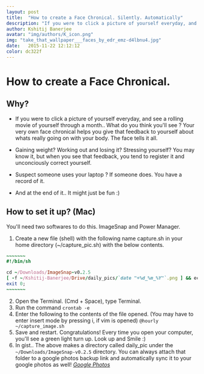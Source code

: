 ```yaml
---
layout: post
title:  "How to create a Face Chronical. Silently. Automatically"
description: "If you were to click a picture of yourself everyday, and see a rolling movie of yourself through a month.. What do you think you'll see ?"
author: Kshitij Banerjee
avatar: "img/authors/K_icon.png"
img: "take_that_wallpaper___faces_by_edr_emz-d4lbnu4.jpg"
date:   2015-11-22 12:12:12
color: dc322f
---
```


How to create a Face Chronical.
=================================

Why?
---------

- If you were to click a picture of yourself everyday, and see a rolling movie of yourself through a month.. What do you think you'll see ?
Your very own face chronical helps you give that feedback to yourself about whats really going on with your body. The face tells it all.

- Gaining weight? Working out and losing it? Stressing yourself? You may know it, but when you see that feedback, you tend to register it and unconciously correct yourself.

- Suspect someone uses your laptop ?
If someone does. You have a record of it.

- And at the end of it.. It might just be fun :)

How to set it up? (Mac)
------------------

You'll need two softwares to do this. ImageSnap and Power Manager.

1. Create a new file (shell) with the following name capture.sh in your home directory (~/capture_pic.sh) with the below contents.

~~~~~~~~ ruby
~~~~~~~
#!/bin/sh

cd ~/Downloads/ImageSnap-v0.2.5
[ -f ~/Kshitij-Banerjee/Drive/daily_pics/`date "+%d_%m_%Y"`.png ] && echo "File exists" || ./ImageSnap ~/Kshitij-Banerjee/Drive/daily_pics/`date "+%d_%m_%Y"`.png -w 5
exit 0;
~~~~~~~
~~~~~~~~

2. Open the Terminal. (Cmd + Space), type Terminal.
3. Run the command
      `crontab -e`
4. Enter the following to the contents of the file opened.  (You may have to enter insert mode by pressing i, if vim is opened)
      `@hourly ~/capture_image.sh`
5. Save and restart.
   Congratulations! Every time you open your computer, you'll see a green light turn up. Look up and Smile :)
6. In gist.. The above makes a directory called daily_pic under the `~/Downloads/ImageSnap-v0.2.5` directory. You can always attach that folder to a google photos backup link and automatically sync it to your google photos as well! [_Google Photos_](https://photos.google.com/)

